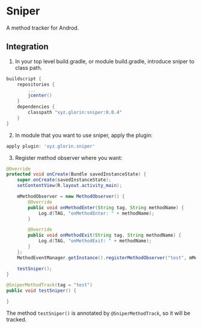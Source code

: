 # Sniper
A method tracker for Androd.

## Integration
1. In your top level build.gradle, or module build.gradle, introduce sniper to class path.
``` groovy
buildscript {
    repositories {
        ...
        jcenter()
    }
    dependencies {
        classpath "xyz.glorin:sniper:0.0.4"
    }
}
```
2. In module that you want to use sniper, apply the plugin:
``` groovy
apply plugin: 'xyz.glorin.sniper'
```
3. Register method observer where you want:
``` java
@Override
protected void onCreate(Bundle savedInstanceState) {
    super.onCreate(savedInstanceState);
    setContentView(R.layout.activity_main);

    mMethodObserver = new MethodObserver() {
        @Override
        public void onMethodEnter(String tag, String methodName) {
            Log.d(TAG, "onMethodEnter: " + methodName);
        }

        @Override
        public void onMethodExit(String tag, String methodName) {
            Log.d(TAG, "onMethodExit: " + methodName);
        }
    };
    MethodEventManager.getInstance().registerMethodObserver("test", mMethodObserver);

    testSniper();
}

@SniperMethodTrack(tag = "test")
public void testSniper() {

}
```
The method `testSniper()` is annotated by `@SniperMethodTrack`, so it will be tracked.

